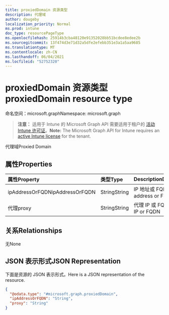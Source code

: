 ```yaml
---
title: proxiedDomain 资源类型
description: 代理域
author: dougeby
localization_priority: Normal
ms.prod: intune
doc_type: resourcePageType
ms.openlocfilehash: 25914b3cba48120e91352028bb51bcdee8edee2b
ms.sourcegitcommit: 13f474d3e71d32a5dfe2efebb351e3a1a5aa9685
ms.translationtype: MT
ms.contentlocale: zh-CN
ms.lasthandoff: 06/04/2021
ms.locfileid: "52752320"
---
```

# <a name="proxieddomain-resource-type"></a><span data-ttu-id="5a15d-103">proxiedDomain 资源类型</span><span class="sxs-lookup"><span data-stu-id="5a15d-103">proxiedDomain resource type</span></span>

<span data-ttu-id="5a15d-104">命名空间：microsoft.graph</span><span class="sxs-lookup"><span data-stu-id="5a15d-104">Namespace: microsoft.graph</span></span>

> <span data-ttu-id="5a15d-105">**注意：** 适用于 Intune 的 Microsoft Graph API 需要适用于租户的 [活动 Intune 许可证](https://go.microsoft.com/fwlink/?linkid=839381)。</span><span class="sxs-lookup"><span data-stu-id="5a15d-105">**Note:** The Microsoft Graph API for Intune requires an [active Intune license](https://go.microsoft.com/fwlink/?linkid=839381) for the tenant.</span></span>

<span data-ttu-id="5a15d-106">代理域</span><span class="sxs-lookup"><span data-stu-id="5a15d-106">Proxied Domain</span></span>

## <a name="properties"></a><span data-ttu-id="5a15d-107">属性</span><span class="sxs-lookup"><span data-stu-id="5a15d-107">Properties</span></span>
|<span data-ttu-id="5a15d-108">属性</span><span class="sxs-lookup"><span data-stu-id="5a15d-108">Property</span></span>|<span data-ttu-id="5a15d-109">类型</span><span class="sxs-lookup"><span data-stu-id="5a15d-109">Type</span></span>|<span data-ttu-id="5a15d-110">Description</span><span class="sxs-lookup"><span data-stu-id="5a15d-110">Description</span></span>|
|:---|:---|:---|
|<span data-ttu-id="5a15d-111">ipAddressOrFQDN</span><span class="sxs-lookup"><span data-stu-id="5a15d-111">ipAddressOrFQDN</span></span>|<span data-ttu-id="5a15d-112">String</span><span class="sxs-lookup"><span data-stu-id="5a15d-112">String</span></span>|<span data-ttu-id="5a15d-113">IP 地址或 FQDN</span><span class="sxs-lookup"><span data-stu-id="5a15d-113">The IP address or FQDN</span></span>|
|<span data-ttu-id="5a15d-114">代理</span><span class="sxs-lookup"><span data-stu-id="5a15d-114">proxy</span></span>|<span data-ttu-id="5a15d-115">String</span><span class="sxs-lookup"><span data-stu-id="5a15d-115">String</span></span>|<span data-ttu-id="5a15d-116">代理 IP 或 FQDN</span><span class="sxs-lookup"><span data-stu-id="5a15d-116">Proxy IP or FQDN</span></span>|

## <a name="relationships"></a><span data-ttu-id="5a15d-117">关系</span><span class="sxs-lookup"><span data-stu-id="5a15d-117">Relationships</span></span>
<span data-ttu-id="5a15d-118">无</span><span class="sxs-lookup"><span data-stu-id="5a15d-118">None</span></span>

## <a name="json-representation"></a><span data-ttu-id="5a15d-119">JSON 表示形式</span><span class="sxs-lookup"><span data-stu-id="5a15d-119">JSON Representation</span></span>
<span data-ttu-id="5a15d-120">下面是资源的 JSON 表示形式。</span><span class="sxs-lookup"><span data-stu-id="5a15d-120">Here is a JSON representation of the resource.</span></span>
<!-- {
  "blockType": "resource",
  "@odata.type": "microsoft.graph.proxiedDomain"
}
-->
``` json
{
  "@odata.type": "#microsoft.graph.proxiedDomain",
  "ipAddressOrFQDN": "String",
  "proxy": "String"
}
```




